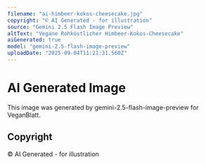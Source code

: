 ```yaml
---
filename: "ai-himbeer-kokos-cheesecake.jpg"
copyright: "© AI Generated - for illustration"
source: "Gemini 2.5 Flash Image Preview"
altText: "Vegane Rohköstlicher Himbeer-Kokos-Cheesecake"
aiGenerated: true
model: "gemini-2.5-flash-image-preview"
uploadDate: "2025-09-04T11:21:31.560Z"
---
```


# AI Generated Image

This image was generated by gemini-2.5-flash-image-preview for VeganBlatt.

## Copyright
© AI Generated - for illustration
